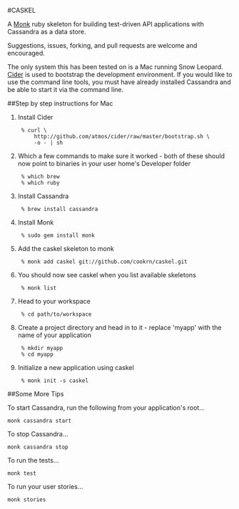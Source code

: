 #CASKEL

A [Monk](http://monkrb.com/) ruby skeleton for building test-driven API applications with Cassandra as a data store.

Suggestions, issues, forking, and pull requests are welcome and encouraged.

The only system this has been tested on is a Mac running Snow Leopard. [Cider](http://www.atmos.org/cider/) is used to bootstrap the development environment. If you would like to use the command line tools, you must have already installed Cassandra and be able to start it via the command line.

##Step by step instructions for Mac

1. Install Cider

		% curl \
	   		http://github.com/atmos/cider/raw/master/bootstrap.sh \
	   		-o - | sh
	
2. Which a few commands to make sure it worked - both of these should now point to binaries in your user home's Developer folder

		% which brew
		% which ruby

3. Install Cassandra

		% brew install cassandra
	
4. Install Monk

		% sudo gem install monk
	
5. Add the caskel skeleton to monk

		% monk add caskel git://github.com/cookrn/caskel.git
	
6. You should now see caskel when you list available skeletons

		% monk list
	
7. Head to your workspace

		% cd path/to/workspace
	
8. Create a project directory and head in to it - replace 'myapp' with the name of your application

		% mkdir myapp
		% cd myapp
	
9. Initialize a new application using caskel

		% monk init -s caskel
	
##Some More Tips

To start Cassandra, run the following from your application's root...

	monk cassandra start
	
To stop Cassandra...

	monk cassandra stop
	
To run the tests...

	monk test
	
To run your user stories...

	monk stories